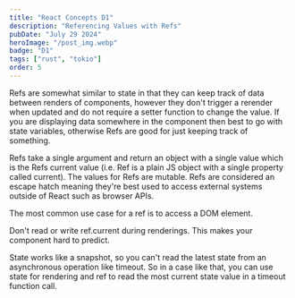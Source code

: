 ```yaml
---
title: "React Concepts D1"
description: "Referencing Values with Refs"
pubDate: "July 29 2024"
heroImage: "/post_img.webp"
badge: "D1"
tags: ["rust", "tokio"]
order: 5
---
```


Refs are somewhat similar to state in that they can keep track of data between renders of components, however they don't trigger a rerender when updated and do not require a setter function to change the value. If you are displaying data somewhere in the component then best to go with state variables, otherwise Refs are good for just keeping track of something.

Refs take a single argument and return an object with a single value which is the Refs current value (i.e. Ref is a plain JS object with a single property called current). The values for Refs are mutable. Refs are considered an escape hatch meaning they're best used to access external systems outside of React such as browser APIs.

The most common use case for a ref is to access a DOM element.

Don't read or write ref.current during renderings. This makes your component hard to predict.

State works like a snapshot, so you can't read the latest state from an asynchronous operation like timeout. So in a case like that, you can use state for rendering and ref to read the most current state value in a timeout function call.
